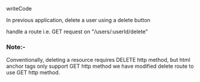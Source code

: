 writeCode

In previous application, delete a user using a delete button

handle a route i.e. GET request on "/users/:userId/delete"

### Note:-

Conventionally, deleting a resource requires DELETE http method,
but html anchor tags only support GET http method we have modified delete route to use GET http method.

<!-- It's time to do this all over again. -->
